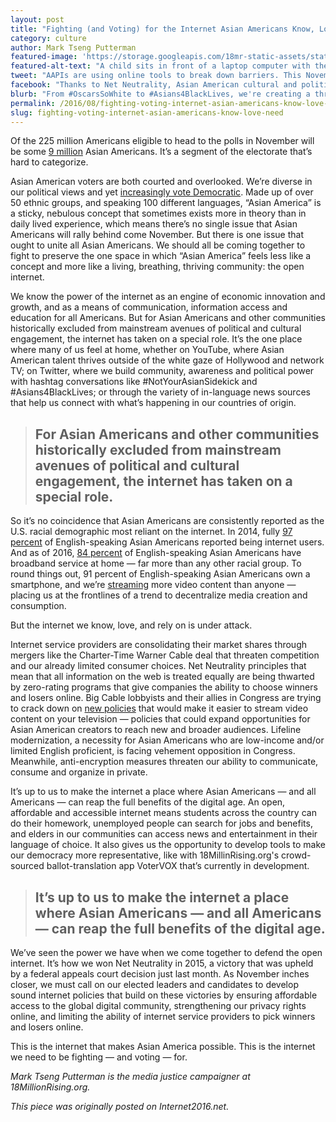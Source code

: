 ```yaml
---
layout: post
title: "Fighting (and Voting) for the Internet Asian Americans Know, Love, and Need"
category: culture
author: Mark Tseng Putterman
featured-image: 'https://storage.googleapis.com/18mr-static-assets/static/images/featured/2016-08-18-fighting-voting-internet-asian-americans-know-love-need.png'
featured-alt-text: "A child sits in front of a laptop computer with their arms raised in triumph. In the background is a collage of images depicting various trends in Asian American online popular culture and political organizing."
tweet: "AAPIs are using online tools to break down barriers. This November, we can't take an open internet for granted via @18millionrising"
facebook: "Thanks to Net Neutrality, Asian American cultural and political innovation is thriving online. This November, our votes should reflect the need to defend our rights online from corporate gatekeeping."
blurb: "From #OscarsSoWhite to #Asians4BlackLives, we're creating a thriving political and cultural Asian American community online. But we can't take an open, democratic internet for granted."
permalink: /2016/08/fighting-voting-internet-asian-americans-know-love-need.html
slug: fighting-voting-internet-asian-americans-know-love-need
---
```

Of the 225 million Americans eligible to head to the polls in November will be some [9 million](http://www.pewresearch.org/fact-tank/2016/02/03/2016-electorate-will-be-the-most-diverse-in-u-s-history/) Asian Americans. It’s a segment of the electorate that’s hard to categorize.

Asian American voters are both courted and overlooked. We’re diverse in our political views and yet [increasingly vote Democratic](http://prospect.org/article/how-asian-americans-became-democrats-0). Made up of over 50 ethnic groups, and speaking 100 different languages, “Asian America” is a sticky, nebulous concept that sometimes exists more in theory than in daily lived experience, which means there’s no single issue that Asian Americans will rally behind come November. But there is one issue that ought to unite all Asian Americans. We should all be coming together to fight to preserve the one space in which “Asian America” feels less like a concept and more like a living, breathing, thriving community: the open internet.

We know the power of the internet as an engine of economic innovation and growth, and as a means of communication, information access and education for all Americans. But for Asian Americans and other communities historically excluded from mainstream avenues of political and cultural engagement, the internet has taken on a special role. It’s the one place where many of us feel at home, whether on YouTube, where Asian American talent thrives outside of the white gaze of Hollywood and network TV; on Twitter, where we build community, awareness and political power with hashtag conversations like #NotYourAsianSidekick and #Asians4BlackLives; or through the variety of in-language news sources that help us connect with what’s happening in our countries of origin.

> ## For Asian Americans and other communities historically excluded from mainstream avenues of political and cultural engagement, the internet has taken on a special role.

So it’s no coincidence that Asian Americans are consistently reported as the U.S. racial demographic most reliant on the internet. In 2014, fully [97 percent](http://www.pewinternet.org/2015/06/26/americans-internet-access-2000-2015/) of English-speaking Asian Americans reported being internet users. And as of 2016, [84 percent](http://www.pewresearch.org/fact-tank/2016/02/18/english-speaking-asian-americans-stand-out-for-their-technology-use/) of English-speaking Asian Americans have broadband service at home — far more than any other racial group. To round things out, 91 percent of English-speaking Asian Americans own a smartphone, and we’re [streaming](http://www.nielsen.com/content/dam/corporate/us/en/reports-downloads/2014%20Reports/q2-2014-cross-platform-report-shifts-in-viewing.pdf) more video content than anyone — placing us at the frontlines of a trend to decentralize media creation and consumption.

But the internet we know, love, and rely on is under attack.

Internet service providers are consolidating their market shares through mergers like the Charter-Time Warner Cable deal that threaten competition and our already limited consumer choices. Net Neutrality principles that mean that all information on the web is treated equally are being thwarted by zero-rating programs that give companies the ability to choose winners and losers online. Big Cable lobbyists and their allies in Congress are trying to crack down on [new policies](http://18millionrising.org/2016/05/set-top-box-AAPI-representation.html) that would make it easier to stream video content on your television — policies that could expand opportunities for Asian American creators to reach new and broader audiences. Lifeline modernization, a necessity for Asian Americans who are low-income and/or limited English proficient, is facing vehement opposition in Congress. Meanwhile, anti-encryption measures threaten our ability to communicate, consume and organize in private.

It’s up to us to make the internet a place where Asian Americans — and all Americans — can reap the full benefits of the digital age. An open, affordable and accessible internet means students across the country can do their homework, unemployed people can search for jobs and benefits, and elders in our communities can access news and entertainment in their language of choice. It also gives us the opportunity to develop tools to make our democracy more representative, like with 18MillinRising.org's crowd-sourced ballot-translation app VoterVOX that’s currently in development.

> ## It’s up to us to make the internet a place where Asian Americans — and all Americans — can reap the full benefits of the digital age.

We’ve seen the power we have when we come together to defend the open internet. It’s how we won Net Neutrality in 2015, a victory that was upheld by a federal appeals court decision just last month. As November inches closer, we must call on our elected leaders and candidates to develop sound internet policies that build on these victories by ensuring affordable access to the global digital community, strengthening our privacy rights online, and limiting the ability of internet service providers to pick winners and losers online.

This is the internet that makes Asian America possible. This is the internet we need to be fighting — and voting — for.

<i>Mark Tseng Putterman is the media justice campaigner at 18MillionRising.org.</i>

_This piece was originally posted on Internet2016.net._

